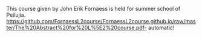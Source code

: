 This course given by John Erik Fornaess is held for summer school of Peilujia.
https://github.com/FornaessL2course/FornaessL2course.github.io/raw/master/The%20Abstract%20for%20L%5E2%20course.pdf- automatic!
